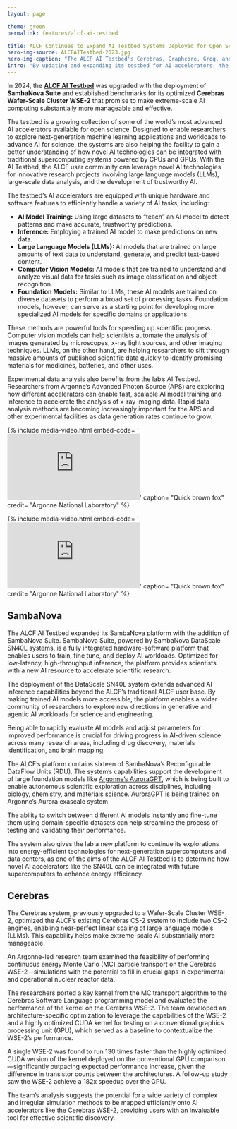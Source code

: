 ```yaml
---
layout: page

theme: green
permalink: features/alcf-ai-testbed

title: ALCF Continues to Expand AI Testbed Systems Deployed for Open Science
hero-img-source: ALCFAITestbed-2023.jpg
hero-img-caption: "The ALCF AI Testbed's Cerebras, Graphcore, Groq, and SambaNova systems are available to researchers across the world."
intro: "By updating and expanding its testbed for AI accelerators, the ALCF enables users to harness leading-edge AI technologies for efficient and impactful scientific discovery."
---
```


In 2024, the <b>[ALCF AI Testbed](https://www.alcf.anl.gov/alcf-ai-testbed)</b> was upgraded with the deployment of <b>SambaNova Suite</b> and established benchmarks for its optimized <b>Cerebras Wafer-Scale Cluster WSE-2</b> that promise to make extreme-scale AI computing substantially more manageable and effective.

The testbed is a growing collection of some of the world’s most advanced AI accelerators available for open science. Designed to enable researchers to explore next-generation machine learning applications and workloads to advance AI for science, the systems are also helping the facility to gain a better understanding of how novel AI technologies can be integrated with traditional supercomputing systems powered by CPUs and GPUs. With the AI Testbed, the ALCF user community can leverage novel AI technologies for innovative research projects involving large language models (LLMs), large-scale data analysis, and the development of trustworthy AI.

The testbed’s AI accelerators are equipped with unique hardware and software features to efficiently handle a variety of AI tasks, including:

- <b>AI Model Training:</b> Using large datasets to “teach” an AI model to detect patterns and make accurate, trustworthy predictions.
- <b>Inference:</b> Employing a trained AI model to make predictions on new data.
- <b>Large Language Models (LLMs):</b> AI models that are trained on large amounts of text data to understand, generate, and predict text-based content.
- <b>Computer Vision Models:</b> AI models that are trained to understand and analyze visual data for tasks such as image classification and object recognition.
- <b>Foundation Models:</b> Similar to LLMs, these AI models are trained on diverse datasets to perform a broad set of processing tasks. Foundation models, however, can serve as a starting point for developing more specialized AI models for specific domains or applications.

These methods are powerful tools for speeding up scientific progress. Computer vision models can help scientists automate the analysis of images generated by microscopes, x-ray light sources, and other imaging techniques. LLMs, on the other hand, are helping researchers to sift through massive amounts of published scientific data quickly to identify promising materials for medicines, batteries, and other uses.

Experimental data analysis also benefits from the lab’s AI Testbed. Researchers from Argonne’s Advanced Photon Source (APS) are exploring how different accelerators can enable fast, scalable AI model training and inference to accelerate the analysis of x-ray imaging data. Rapid data analysis methods are becoming increasingly important for the APS and other experimental facilities as data generation rates continue to grow. 


{% include media-video.html
   embed-code= '<iframe src="https://www.youtube.com/embed/bQ8S9N0LoCY?si=oBKi9Y0fkQLZXT2M" title="YouTube video player" frameborder="0" allow="accelerometer; autoplay; clipboard-write; encrypted-media; gyroscope; picture-in-picture; web-share" allowfullscreen></iframe>'
   caption= "Quick brown fox"
   credit= "Argonne National Laboratory"
%}

{% include media-video.html
   embed-code= '<iframe src="https://www.youtube.com/embed/9NrrkGT2m8Q?si=Sn0IGC_GvBO5VKQh" title="YouTube video player" frameborder="0" allow="accelerometer; autoplay; clipboard-write; encrypted-media; gyroscope; picture-in-picture; web-share" allowfullscreen></iframe>'
   caption= "Quick brown fox"
   credit= "Argonne National Laboratory"
%}


## SambaNova
The ALCF AI Testbed expanded its SambaNova platform with the addition of SambaNova Suite. SambaNova Suite, powered by SambaNova DataScale SN40L systems, is a fully integrated hardware-software platform that enables users to train, fine tune, and deploy AI workloads. Optimized for low-latency, high-throughput inference, the platform provides scientists with a new AI resource to accelerate scientific research. 

The deployment of the DataScale SN40L system extends advanced AI inference capabilities beyond the ALCF’s traditional ALCF user base. By making trained AI models more accessible, the platform enables a wider community of researchers to explore new directions in generative and agentic AI workloads for science and engineering.

Being able to rapidly evaluate AI models and adjust parameters for improved performance is crucial for driving progress in AI-driven science across many research areas, including drug discovery, materials identification, and brain mapping.

The ALCF’s platform contains sixteen of SambaNova’s Reconfigurable DataFlow Units (RDU). The system’s capabilities support the development of large foundation models like [Argonne’s AuroraGPT](https://auroragpt.anl.gov/), which is being built to enable autonomous scientific exploration across disciplines, including biology, chemistry, and materials science. AuroraGPT is being trained on Argonne’s Aurora exascale system.

The ability to switch between different AI models instantly and fine-tune them using domain-specific datasets can help streamline the process of testing and validating their performance.

The system also gives the lab a new platform to continue its explorations into energy-efficient technologies for next-generation supercomputers and data centers, as one of the aims of the ALCF AI Testbed is to determine how novel AI accelerators like the SN40L can be integrated with future supercomputers to enhance energy efficiency.


## Cerebras
The Cerebras system, previously upgraded to a Wafer-Scale Cluster WSE-2, optimized the ALCF’s existing Cerebras CS-2 system to include two CS-2 engines, enabling near-perfect linear scaling of large language models (LLMs). This capability helps make extreme-scale AI substantially more manageable.

An Argonne-led research team examined the feasibility of performing continuous energy Monte Carlo (MC) particle transport on the Cerebras WSE-2—simulations with the potential to fill in crucial gaps in experimental and operational nuclear reactor data.

The researchers ported a key kernel from the MC transport algorithm to the Cerebras Software Language programming model and evaluated the performance of the kernel on the Cerebras WSE-2. The team developed an architecture-specific optimization to leverage the capabilities of the WSE-2 and a highly optimized CUDA kernel for testing on a conventional graphics processing unit (GPU), which served as a baseline to contextualize the WSE-2’s performance.

A single WSE-2 was found to run 130 times faster than the highly optimized CUDA version of the kernel deployed on the conventional GPU comparison—significantly outpacing expected performance increase, given the difference in transistor counts between the architectures. A follow-up study saw the WSE-2 achieve a 182x speedup over the GPU.

The team’s analysis suggests the potential for a wide variety of complex and irregular simulation methods to be mapped efficiently onto AI accelerators like the Cerebras WSE-2, providing users with an invaluable tool for effective scientific discovery.

